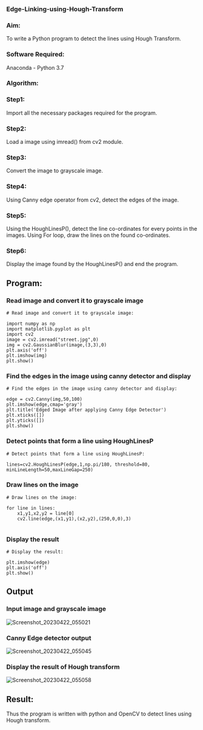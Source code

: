 ### Edge-Linking-using-Hough-Transform
### Aim:
To write a Python program to detect the lines using Hough Transform.

### Software Required:
Anaconda - Python 3.7

### Algorithm:
### Step1:
Import all the necessary packages required for the program.

### Step2:
Load a image using imread() from cv2 module.

### Step3:
Convert the image to grayscale image.

### Step4:
Using Canny edge operator from cv2, detect the edges of the image.

### Step5:
Using the HoughLinesP(), detect the line co-ordinates for every points in the images. Using For loop, draw the lines on the found co-ordinates.

### Step6:
Display the image found by the HoughLinesP() and end the program.


## Program:

### Read image and convert it to grayscale image
```
# Read image and convert it to grayscale image:

import numpy as np
import matplotlib.pyplot as plt
import cv2
image = cv2.imread("street.jpg",0)
img = cv2.GaussianBlur(image,(3,3),0)
plt.axis('off')
plt.imshow(img)
plt.show()
```
### Find the edges in the image using canny detector and display
```
# Find the edges in the image using canny detector and display:

edge = cv2.Canny(img,50,100)
plt.imshow(edge,cmap='gray')
plt.title('Edged Image after applying Canny Edge Detector')
plt.xticks([])
plt.yticks([])
plt.show()
```
### Detect points that form a line using HoughLinesP
```
# Detect points that form a line using HoughLinesP:

lines=cv2.HoughLinesP(edge,1,np.pi/180, threshold=80, minLineLength=50,maxLineGap=250)
```
### Draw lines on the image
```
# Draw lines on the image:

for line in lines:
    x1,y1,x2,y2 = line[0]
    cv2.line(edge,(x1,y1),(x2,y2),(250,0,0),3)
    
```
### Display the result
```
# Display the result:

plt.imshow(edge)
plt.axis('off')
plt.show()
```
## Output

### Input image and grayscale image
![Screenshot_20230422_055021](https://user-images.githubusercontent.com/95266350/233784684-138fb98b-1f91-4254-a257-1675c68a84ff.png)

### Canny Edge detector output
![Screenshot_20230422_055045](https://user-images.githubusercontent.com/95266350/233784688-23a5d6a4-78c4-46e5-8761-18261ccd9fc2.png)


### Display the result of Hough transform
![Screenshot_20230422_055058](https://user-images.githubusercontent.com/95266350/233784693-4f644df7-c433-41a7-a591-2d244461388f.png)

## Result:
Thus the program is written with python and OpenCV to detect lines using Hough transform. 
